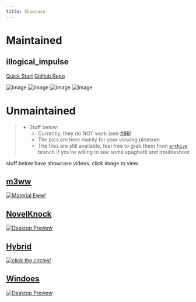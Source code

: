 ```yaml
---
title: Showcase
---
```


# Maintained

## illogical_impulse
[Quick Start](/i-i/01setup)
[GitHub Repo](https://github.com/end-4/dots-hyprland/tree/illogical-impulse)

![image](https://github.com/end-4/dots-hyprland/assets/97237370/abd05702-a248-4f53-ac82-500219aa19f1)
![image](https://github.com/end-4/dots-hyprland/assets/97237370/9e7adedd-fae8-4cc8-9c81-d7ad489d7559)
![image](https://github.com/end-4/dots-hyprland/assets/97237370/354431f6-8939-487f-9292-0bac71cf9ca8)
![image](https://github.com/end-4/dots-hyprland/assets/97237370/98fe2c03-a128-45c0-8155-3a6080db3b84)

# Unmaintained

> - Stuff below:
>   - Currently, they do NOT work (see [#99](https://github.com/end-4/dots-hyprland/issues/99))
>   - The pics are here mainly for your viewing pleasure
>   - The files are still available, feel free to grab them from [`archive`](https://github.com/end-4/dots-hyprland/tree/archive) branch if you're willing to see some spaghetti and troubleshoot

stuff below have showcase videos. click image to view.

## [m3ww](https://github.com/end-4/dots-hyprland/tree/archive)
   <a href="https://streamable.com/85ch8x">
    <img src="https://github.com/end-4/dots-hyprland/assets/97237370/09533e64-b6d7-47eb-a840-ee90c6776adf" alt="Material Eww!">
   </a>

## [NovelKnock](https://github.com/end-4/dots-hyprland/tree/archive)
   <a href="https://streamable.com/7vo61k">
    <img src="https://github.com/end-4/dots-hyprland/assets/97237370/42903d03-bf6f-49d4-be7f-dd77e6cb389d" alt="Desktop Preview">
   </a>

## [Hybrid](https://github.com/end-4/dots-hyprland/tree/archive)
   <a href="https://streamable.com/4oogot">
    <img src="https://github.com/end-4/dots-hyprland/assets/97237370/190deb1e-f6f5-46ce-8cf0-9b39944c079d" alt="click the circles!">
   </a>

## [Windoes](https://github.com/end-4/dots-hyprland/tree/archive)
   <a href="https://streamable.com/5qx614">
    <img src="https://github.com/end-4/dots-hyprland/assets/97237370/b15317b1-f295-49f5-b90c-fb6328b8d886" alt="Desktop Preview">
   </a>
